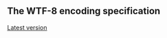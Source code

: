 The WTF-8 encoding specification
--------------------------------

[Latest version](https://simonsapin.github.io/wtf8/)
